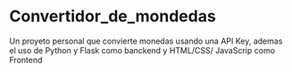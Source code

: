 # Convertidor_de_mondedas
 Un proyeto personal que convierte monedas usando una API Key, ademas el uso de Python y Flask como banckend y HTML/CSS/ JavaScrip como Frontend
